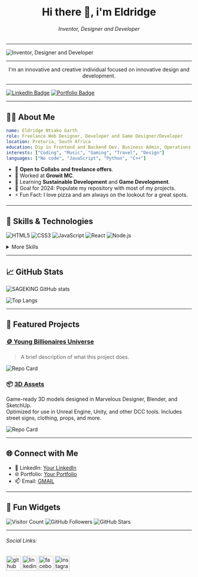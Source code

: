<h1 align="center">  Hi there 👋, i'm Eldridge</h1>

<h6 align="center"> Inventor, Designer and Developer</h6>
<hr>
<p align="center">
  
![Inventor, Designer and Developer](https://pbs.twimg.com/profile_banners/1400257876107661313/1718874245/1500x500)
</p>
<hr>
<p align="center">I'm an innovative and creative individual focused on innovative design and development.</p>
<hr align="center">

[![LinkedIn Badge](https://img.shields.io/badge/-LinkedIn-blue?style=flat&logo=linkedin&logoColor=white&link=https://linkedin.com/in/yourprofile)](https://linkedin.com/in/eldridge-baloyi-90ba54218/) [![Portfolio Badge](https://img.shields.io/badge/-Portfolio-red?style=flat&logo=portfolio&logoColor=white&link=https://yourportfolio.com)](https://yourportfolio.com)

>

---

## 🧑‍💻 About Me

```yaml
name: Eldridge Ntsako Garth
role: Freelance Web Designer, Developer and Game Designer/Developer
location: Pretoria, South Africa
education: Dip in Frontend and Backend Dev, Business Admin, Operations Management, Digital Marketing
interests: ["Coding", "Music", "Gaming", "Travel", "Design"]
languages: ["No code", "JavaScript", "Python", "C++"]
```

- 💼 **Open to Collabs and freelance offers**.
- 💼 Worked at **Growit MC**.
- 🌱 Learning **Sustainable Development** and **Game Development**.
- 🎯 Goal for 2024: Populate my repository with most of my projects.
- ⚡ Fun Fact: I love pizza and am always on the lookout for a great spots.

---

## 🚀 Skills & Technologies

![HTML5](https://img.shields.io/badge/HTML5-%23E34F26.svg?style=flat&logo=html5&logoColor=white)
![CSS3](https://img.shields.io/badge/CSS3-%231572B6.svg?style=flat&logo=css3&logoColor=white)
![JavaScript](https://img.shields.io/badge/JavaScript-%23F7DF1E.svg?style=flat&logo=javascript&logoColor=black)
![React](https://img.shields.io/badge/React-%2320232a.svg?style=flat&logo=react&logoColor=%2361DAFB)
![Node.js](https://img.shields.io/badge/Node.js-%2343853D.svg?style=flat&logo=node-dot-js&logoColor=white)

<details>
  <summary>More Skills</summary>
  <ul>
    <li>Frontend: HTML, React, Css</li>
    <li>Backend: Javascript, Node.js, Express, Django</li>
    <li>Database: MongoDB, PostgreSQL</li>
    <li>Version Control: Git, GitHub</li>
    <li>Learning DevOps: Docker, Kubernetes</li>
  </ul>
  - 🌱 Graduated data science, Front-end and back-end development and Digital Marketing from Digital Africa/Talent4startups. 
  
  - 💬 Experience in: HTML5, CSS, REACT, MYSQL, PowerBI, Excel, SQL, Canva, Figma, Adobe XD, Adobe Illustrator, Unreal Engine 5, Sketchup, Blender, Marvelous Designer
  - 📫 Contact me:  Ntsako.sapphire@gmail.com or Whatsapp - 0610790253
  - ⚡ Quick fact: I love space, movies, gaming and physical training(Gym - Hiking - Boxing - Qigong).
    
  <p>PHP / REACT / JS / HTML / CSS / SEO / ADOBE XD / FIGMA / CANVA / DREAMWEAVER / BLENDER / ADOBE ILLUSTRATOR / UNREAL-ENGINE / SKETCHUP / GAEA / VRAY / LUMION / CLICKUP / GOOGLE WORKSPACE / NOTION  </p>
</details>

---

## 📈 GitHub Stats

<p align="center">
 
  ![SAGEKING GitHub stats](https://github-readme-stats.vercel.app/api?username=SAGEKING23&show_icons=true&theme=transparent)

  ![Top Langs](https://github-readme-stats.vercel.app/api/top-langs/?username=SAGEKING23&show_icons=true&theme=transparent)
  

</p>

---

## 💼 Featured Projects

### [🪙 Young Billionaires Universe](https://github.com/SAGEKING23/Young-Billionaires-Universe)
> A brief description of what this project does.

![Repo Card](https://github-readme-stats.vercel.app/api/pin/?username=SAGEKING23&repo=Young-Billionaires-Universe2&theme=radical)


### 📦 [3D Assets](https://github.com/SAGEKING23/3D-Assets)
Game-ready 3D models designed in Marvelous Designer, Blender, and SketchUp.  
Optimized for use in Unreal Engine, Unity, and other DCC tools. Includes street signs, clothing, props, and more.

![Repo Card](https://github-readme-stats.vercel.app/api/pin/?username=yourusername&repo=projectname2&theme=radical)

---

## 🌐 Connect with Me

- 💬 LinkedIn: [Your LinkedIn](https://www.linkedin.com/in/eldridge-baloyi-90ba54218/)
- 🌐 Portfolio: [Your Portfolio](https://yourportfolio.com)
- 📫 Email: [GMAIL](mailto:ntsako.sapphire@gmail.com)

---

## 🎨 Fun Widgets

![Visitor Count](https://visitor-badge.glitch.me/badge?page_id=yourusername.visitor-badge)
![GitHub Followers](https://img.shields.io/github/followers/yourusername?label=Follow&style=social)
![GitHub Stars](https://img.shields.io/github/stars/yourusername?label=Stars&style=social)

---

<h6>Social Links:</h6>

[<img src='https://cdn.jsdelivr.net/npm/simple-icons@3.0.1/icons/github.svg' alt='github' height='40'>](https://github.com/SAGEKING23)  [<img src='https://cdn.jsdelivr.net/npm/simple-icons@3.0.1/icons/linkedin.svg' alt='linkedin' height='40'>](https://www.linkedin.com/in/eldridge-baloyi-90ba54218/)  [<img src='https://cdn.jsdelivr.net/npm/simple-icons@3.0.1/icons/facebook.svg' alt='facebook' height='40'>](https://www.facebook.com/sageking.jin)
[<img src='https://cdn.jsdelivr.net/npm/simple-icons@3.0.1/icons/instagram.svg' alt='instagram' height='40'>](https://www.instagram.com/sage_king_jin/)  

